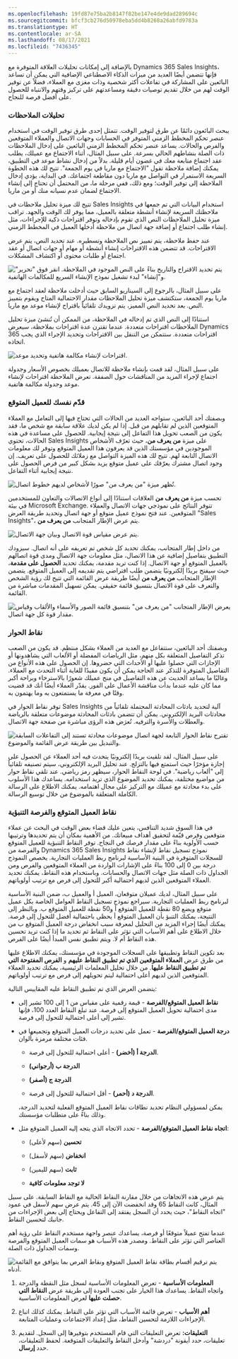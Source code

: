```yaml
---
ms.openlocfilehash: 19fd87e75ba2b8147f82be147e4de9dad289694c
ms.sourcegitcommit: bfcf3cb276d50978eba5dd4b8268a26abfd9783a
ms.translationtype: HT
ms.contentlocale: ar-SA
ms.lasthandoff: 08/17/2021
ms.locfileid: "7436345"
---
```

بالإضافة إلى إمكانات تحليلات العلاقة المتوفرة مع Dynamics 365 Sales Insights، فإنها تتضمن أيضًا العديد من ميزات الذكاء الاصطناعي الإضافية التي يمكن أن تساعد البائعين على المشاركة في تفاعلات أكثر شخصية وذات مغزى مع العملاء، فضلاً عن توفير الوقت لهم من خلال تقديم توصيات دقيقة ومساعدتهم على تركيز وقتهم والانتباه للحصول على أفضل فرصة للنجاح.

### <a name="notes-analytics"></a>تحليلات الملاحظات

يبحث البائعون دائمًا عن طرق لتوفير الوقت. تتمثل إحدى طرق توفير الوقت في استخدام عنصر تحكم المخطط الزمني المتوفر في الحسابات وجهات الاتصال والعملاء المتوقعين والفرص والحالات. يساعد عنصر تحكم المخطط الزمني البائعين على إدخال الملاحظات ذات الصلة بنشاطهم الحالي بسرعة. على سبيل المثال، أثناء الاجتماع مع عميلك، يطلب عقد اجتماع متابعة معك في غضون أيام قليلة. بدلاً من إدخال نشاط موعد في التطبيق، يمكنك إضافة ملاحظة تقول "الاجتماع مع ماريا في يوم الجمعة". تتيح لك هذه الخطوة السريعة الاستمرار في التواصل مع ماريا دون مقاطعة اجتماعك. في البداية، يؤدي إدخال الملاحظة إلى توفير الوقت؛ ومع ذلك، ففي مرحلة ما، من المحتمل أن تحتاج إلى إنشاء الاجتماع لضمان عدم نسيانه منك أو من ماريا.

تتيح لك ميزة تحليل ملاحظات في Sales Insights استخدام البيانات التي تم جمعها في ملاحظتك السريعة لإنشاء أنشطة متعلقة بالعميل، مما يوفر لك الوقت والجهد. تراقب ميزة تحليل الملاحظات النص الذي تقوم بإدخاله وتوفر اقتراحات ذكية للإجراءات، مثل إنشاء طلب اجتماع أو إضافة جهة اتصال من ملاحظة أدخلها العميل في المخطط الزمني. 

عند حفظ ملاحظة، يتم تمييز نص الملاحظة وتسطيره. عند تحديد النص، يتم عرض الاقتراحات. قد تتضمن هذه الاقتراحات إنشاء أنشطة أو مهام أو جهات اتصال أو عقد اجتماع أو طلبات محتوى أو اكتشاف المشكلات.

![يتم تحديد الاقتراح والتاريخ بناءً على النص الموجود في الملاحظة. انقر فوق "تحرير" و"إنشاء" لبدء تشغيل نموذج الإنشاء السريع للمكالمات الهاتفية.](../media/notes-analytics.png)

على سبيل المثال، بالرجوع إلى السيناريو السابق حيث أدخلت ملاحظة لعقد اجتماع مع ماريا يوم الجمعة، ستكتشف ميزة تحليل الملاحظات مقدار الاحتمالية المتاح ويقوم بتمييز النص. بعد تحديد النص المميز، يتم تزويدك تلقائياً باقتراح لإنشاء موعد مع ماريا.

استنادًا إلى النص الذي تم إدخاله في الملاحظة، من الممكن أن تُنشئ ميزة تحليل الملاحظات اقتراحات متعددة. عندما تقترن عدة اقتراحات بملاحظة، سيعرض Dynamics 365 اقتراحات متعددة. ستتمكن من التنقل بين الاقتراحات وتحديد الإجراء الذي يجب اتخاذه.

![اقتراحات لإنشاء مكالمة هاتفية وتحديد موعد.](../media/suggestions.png)

على سبيل المثال، لقد قمت بإنشاء ملاحظة للاتصال بعميلك بخصوص الأسعار وجدولة اجتماع لإجراء المزيد من المناقشات حول الصفقة. تعرض الملاحظة اقتراحات لإنشاء موعد وجدولة مكالمة هاتفية.

### <a name="get-introduced-to-a-lead"></a>قدّم نفسك للعميل المتوقع

وبصفتك أحد البائعين، ستواجه العديد من الحالات التي تحتاج فيها إلى التعامل مع العملاء المتوقعين الذين لم تقابلهم من قبل. إذا لم يكن لديك علاقة سابقة مع شخص ما، فقد يكون من الصعب تحويل هذا التفاعل إلى نتيجة إيجابية. للحصول على مساعدة في هذه الحالات، تحتوي Sales Insights على ميزة **من يعرف من**، حيث تعرّف الأشخاص الموجودين في مؤسستك الذين قد يعرفون هذا العميل المتوقع وتوفر لك معلومات الاتصال التابعة لهم. تتيح لك هذه الميزة التواصل مع زملائك للحصول على تعريف. إن وجود اتصال مشترك يعرّفك على عميل متوقع يزيد بشكل كبير من فرص الحصول على نتيجة إيجابية أثناء التفاعل.

![تُظهر ميزة "من يعرف من" صورًا لأشخاص لديهم خطوط اتصال.](../media/who-knows-whom.png)

تحسب ميزة **من يعرف من** العلاقات استنادًا إلى أنواع الاتصالات والتعاون للمستخدمين في بيئة Microsoft Exchange. تتوفر النتائج على نموذجي جهات الاتصال والعملاء المتوقعين. عند فتح نموذج عميل متوقع أو جهة اتصال وتحديد طريقة العرض "Sales Insights"، يتم عرض الإطار المتجانب **من يعرف من**.

![يتم عرض مقياس قوة الاتصال وبيان جهة الاتصال.](../media/connection-strength-contact-details.png)

من داخل إطار المتجانب، يمكنك تحديد كل شخص تم تعريفه على أنه اتصال. سيزودك التطبيق بتفاصيل إضافية عن هذا الاتصال، مثل معلومات جهة الاتصال ومدى قوة اتصالهم بالعميل المتوقع أو جهة الاتصال. إذا كنت تريد مقدمة، يمكنك تحديد **الحصول على مقدمة**، حيث سيفتح بريدًا إلكترونيًا يتضمن طلب افتراضي يتم تقديمه إلى العميل المتوقع. يتضمن الإطار المتجانب **من يعرف من** أيضًا طريقة عرض القائمة التي تتيح لك رؤية الشخص والتعرف على قوة الاتصال بتنسيق قائمة حقيقي. يمكن تسهيل المقدمات مباشرة من القائمة.

![يعرض الإطار المتجانب "من يعرف من" بتنسيق قائمة الصور والأسماء والألقاب وقياس مقدار قوة كل جهة اتصال.](../media/list-format.png)

### <a name="talking-points"></a>نقاط الحوار

وبصفتك أحد البائعين، ستتفاعل مع العديد من العملاء بشكل منتظم.
قد يكون من الصعب تذكر التفاصيل المتعلقة بكل منهم، مثل الرياضات المفضلة أو الألعاب التي يشاهدونها أو الإجازات التي حصلوا عليها أو الأحداث التي حضروها. إن الحصول على هذه الأنواع من التفاصيل المتوفرة للتذكر عند الحاجة يمكن أن يكون مفيدًا للغاية أثناء التحدث مع العملاء. وغالبًا ما يساعد الحديث عن هذه التفاصيل في منح عميلك شعورًا بالاسترخاء وبراحة أكبر مما كان عليه عندما بدأت مناقشة الأعمال على الفور. يقدّر العملاء أيضًا أنك قد قضيت وقتًا في معرفة ما يستمتعون به وما يهتمون به.

توفر نقاط الحوار في Sales Insights آلية لتحديد بادئات المحادثة المحتملة تلقائياً من محادثات البريد الإلكتروني.
يمكن أن تتضمن بادئات المحادثة موضوعات متعلقة بالرياضة والعطلات والأسرة والترفيه. تُعرَض هذه الرؤى مباشرة من صفحة جهة الاتصال.

![تقترح نقاط الحوار التابعة لجهة اتصال موضوعات محادثة تستند إلى التفاعلات السابقة والتبديل بين طريقة عرض القائمة والموضوع.](../media/talking-points.png)

على سبيل المثال، لقد تلقيت بريدًا إلكترونيًا يتحدث فيه أحد العملاء عن الحصول على إجازة مؤخرًا حيث استمتع فيها بالتزلج. عند تحليل البريد الإلكتروني، سيتم تصنيفه تلقائياً إلى "ألعاب رياضية". في لوحة النقاط الحوار، سيظهر رمز رياضي. عند تلقي نقاط حوار من مواضيع مختلفة، يمكنك تحديد الموضوع الذي تريد استخدامه.
يساعدك هذا الأسلوب على بدء محادثة مع عميلك مع التركيز على مجال اهتمامه. يمكنك الاطلاع على الرسالة الكاملة المتعلقة بالموضوع من خلال توسيع الرسالة. 

### <a name="predictive-lead-and-opportunity-scoring"></a>نقاط العميل المتوقع والفرصة التنبؤية

في هذا السوق شديد التنافس، يتعين عليك قضاء بعض الوقت في البحث عن عملاء متوقعين وفرص قيّمة لتحقيق أهداف مبيعاتك. من الأهمية بمكان أن يتم تحديدها وترتيبها حسب الأولوية بناءً على مقدار فرصك في النجاح.
توفر النقاط التنبؤية للعميل المتوقع والفرصة من Dynamics 365 Sales Insights نموذج تسجيل نقاط لإنشاء نقاط للسجلات المتوفرة في البنية الأساسية لبرنامج ربط العمليات التجارية. يخصص النموذج درجة بين 0 إلى 100 بناءً على الإشارات الواردة من العملاء المتوقعين والفرص ومن الجداول ذات الصلة مثل جهات الاتصال والحسابات. وباستخدام هذه النقاط، يمكنك تحديد العملاء المتوقعين الذين لديهم احتمالية أكبر للتحول إلى فرص مع ترتيب أولوياتهم.

على سبيل المثال، لديك عميلان متوقعان، العميل أ والعميل ب، ضمن البنية الأساسية لبرنامج ربط العمليات التجارية. سيراجع نموذج تسجيل النقاط العوامل الخاصة بكل عميل متوقع ويضع 80 نقطة للعميل المتوقع أ و50 نقطة للعميل المتوقع ب. وبالنظر إلى النتيجة، يمكنك التنبؤ بأن العميل المتوقع أ يحظى باحتمالية أفضل للتحول إلى فرصة. يمكنك أيضًا إجراء المزيد من التحليل لمعرفة سبب انخفاض درجة العميل المتوقع ب من خلال الاطلاع على أهم الأسباب التي تؤثر على النقاط ثم تحديد ما إذا كنت تريد تحسين هذه النقاط أم لا. ويتم تطبيق نفس المبدأ أيضًا على الفرص.

بعد تكوين النقاط وتطبيقها على السجلات الموجودة في مؤسستك، يمكنك الاطلاع عليها من طرق عرض **العملاء المتوقعين الذي تم تطبيق النقاط عليهم** و **الفرص المفتوحة التي تم تطبيق النقاط عليها**. من خلال تحليل المعلمات الرئيسية، يمكنك تحديد العملاء المتوقعين الذين لديهم أعلى احتمالية ليتم تحويلهم إلى فرص مع ترتيب أولوياتهم.

يتضمن العرض الذي تم تطبيق النقاط عليه المقاييس التالية:

-   **نقاط العميل المتوقع/الفرصة** - قيمة رقمية على مقياس من 1 إلى 100 تشير إلى مدى احتمالية تحويل العميل المتوقع إلى فرصة. عند تبلغ النقاط العدد 100، فإنها تشير إلى أعلى احتمالية للتحول إلى فرصة.

-   **درجة العميل المتوقع/الفرصة** - تعمل على تحديد درجات العميل المتوقع وتجميعها في فئات مختلفة مرمزة بألوان.

    -   **الدرجة أ (أخضر)** - أعلى احتمالية للتحول إلى فرصة.

    -   **الدرجة ب (أرجواني)**

    -   **الدرجة ج (أصفر)**

    -   **الدرجة د (أحمر)** - أقل احتمالية للتحول إلى فرصة.

    يمكن لمسؤولي النظام تحديد نطاقات نقاط العميل المتوقع الفعلية لتحديد الدرجة، وذلك بناءً على متطلبات مؤسستك.

-   **اتجاه نقاط العميل المتوقع/الفرصة** - تحدد الاتجاه الذي يتجه إليه العميل المتوقع مثل:

    -   **تحسين** (سهم لأعلى)

    -   **انخفاض** (سهم لأسفل)

    -   **ثابت** (سهم لليمين)

    -   **لا توجد معلومات كافية**

يتم عرض هذه الاتجاهات من خلال مقارنة النقاط الحالية مع النقاط السابقة. على سبيل المثال، كانت النقاط 65 وقد انخفضت الآن إلى
45. يتم عرض سهم لأسفل في عمود "اتجاه النقاط"، حيث يحدد أن السجل يفتقد إلى التفاعل ويحتاج إلى بعض الإجراءات من جانبك لتحسين النقاط.

عندما تفتح عميلاً متوقعًا أو فرصة، يساعدك عنصر واجهة مستخدم النقاط على رؤية أهم العناصر التي تؤثر على النقاط. ومصدر هذه الأسباب هو سمات العميل المتوقع والفرصة وسمات الجداول ذات الصلة.

![يتم ترقيم أقسام بطاقة نقاط العميل المتوقع ونقاط الفرص بما يتوافق مع القائمة أدناه.](../media/lead-score-opportunity-score.png)

1.  **المعلومات الأساسية** - تعرض المعلومات الأساسية لسجل مثل النقطة والدرجة واتجاه النقاط. يساعدك هذا الخيار على تجنب العودة إلى طريقة عرض **النقاط التي حصلت عليها** لعرض المعلومات الأساسية.

2.  **أهم الأسباب** - تعرض قائمة الأسباب التي تؤثر على النقاط. يمكنك كذلك اتباع الإجراءات اللازمة لتحسين النقاط، مثل إعداد الاجتماعات وعمليات المتابعة.

3.  **التعليقات:** تعرض التعليقات التي قام المستخدم بتوفيرها إلى السجل. لتقديم تعليقات، حدد أيقونة "دردشة" وأدخل النقاط والتعليقات المتوقعة. لحفظ التعليقات، حدد **إرسال**.

